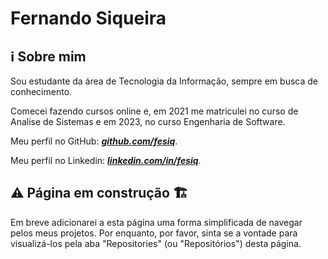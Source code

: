 # Fernando Siqueira

## ℹ Sobre mim

Sou estudante da área de Tecnologia da Informação, sempre em busca de conhecimento.

Comecei fazendo cursos online e, em 2021 me matriculei no curso de Analise de Sistemas e em 2023, no curso Engenharia de Software.

Meu perfil no GitHub: ***[github.com/fesiq](https://github.com/fesiq?tab=repositories)***.

Meu perfil no Linkedin: ***[linkedin.com/in/fesiq](https://www.linkedin.com/in/fesiq/)***.

## ⚠ Página em construção 🏗

Em breve adicionarei a esta página uma forma simplificada de navegar pelos meus projetos. Por enquanto, por favor, sinta se a vontade para visualizá-los pela aba "Repositories" (ou "Repositórios") desta página.
